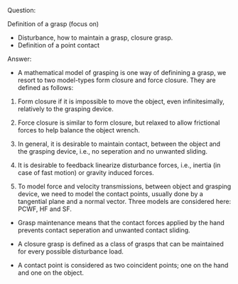 Question:

Definition of a grasp (focus on) 
- Disturbance, how to maintain a grasp, closure grasp.
- Definition of a point contact

Answer:

- A mathematical model of grasping is one way of definining a grasp, we resort to two model-types form closure and force closure. They are defined as follows:

1) Form closure if it is impossible to move the object, even infinitesimally, relatively to the grasping device.

2) Force closure is similar to form closure, but relaxed to allow frictional forces to help balance the object wrench.

3) In general, it is desirable to maintain contact, between the object and the grasping device, i.e., no seperation and no unwanted sliding.

4) It is desirable to feedback linearize disturbance forces, i.e., inertia (in case of fast motion) or gravity induced forces.

5) To model force and velocity transmissions, between object and grasping device, we need to model the contact points, usually done by a tangential plane and a normal vector. Three models are considered here: PCWF, HF and SF.

- Grasp maintenance means that the contact forces applied by the hand prevents contact seperation and unwanted contact sliding.

- A closure grasp is defined as a class of grasps that can be maintained for every possible disturbance load.

- A contact point is considered as two coincident points; one on the hand and one on the object.